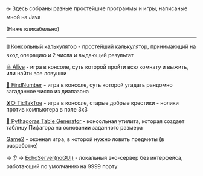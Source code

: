 

☕ Здесь собраны разные простейшие программы и игры, написаные мной на Java

 (Ниже кликабельно)
<hr>


[🖩 Консольный калькулятор](https://github.com/Zhavoronkov24/Java/tree/main/%D0%9A%D0%BE%D0%BD%D1%81%D0%BE%D0%BB%D1%8C%D0%BD%D1%8B%D0%B9%20%D0%BA%D0%B0%D0%BB%D1%8C%D0%BA%D1%83%D0%BB%D1%8F%D1%82%D0%BE%D1%80) - простейший калькулятор, принимающий на вход операцию и 2 числа и выдающий результат


[☠ Alive](https://github.com/Zhavoronkov24/Java/tree/main/Alive) - игра в консоле, суть которой пройти всю комнату и выжить, или найти все ловушки


[🔎 FindNumber](https://github.com/Zhavoronkov24/Java/tree/main/FindNumber_Game) - игра в консоле, суть которой угадать рандомно загаданное число из диапазона

[✘○ TicTakToe](https://github.com/Zhavoronkov24/Java/tree/main/Tik_Tak_Toe) - игра в консоле, старые добрые крестики - нолики против компьютера в поле 3х3

[🧠 Pythagoras Table Generator](https://github.com/Zhavoronkov24/Java/tree/main/Pythagoras%20Table%20Generator) - консольная утилита, которая создает таблицу Пифагора на основании заданного размера

[Game2](https://github.com/Zhavoronkov24/Java/tree/main/Game2) - оконная игра, в которой нужно ловить предметы (в разработке)

→ 👂 → [EchoServer(noGUI)](https://github.com/Zhavoronkov24/Java/tree/main/EchoServer(noGUI)) - локальный эхо-сервер без интерфейса, работающий по умолчанию на 9999 порту
